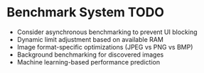 # Benchmark System TODO

- Consider asynchronous benchmarking to prevent UI blocking
- Dynamic limit adjustment based on available RAM
- Image format-specific optimizations (JPEG vs PNG vs BMP)
- Background benchmarking for discovered images
- Machine learning-based performance prediction
